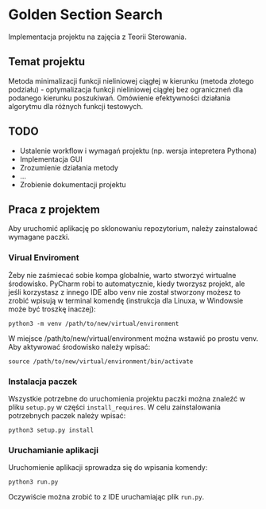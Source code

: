 # Golden Section Search
Implementacja projektu na zajęcia z Teorii Sterowania.

## Temat projektu
Metoda minimalizacji funkcji nieliniowej ciągłej w kierunku (metoda złotego podziału) - optymalizacja funkcji nieliniowej ciągłej bez ograniczneń dla podanego kierunku poszukiwań. Omówienie efektywności działania algorytmu dla różnych funkcji testowych.

## TODO
- Ustalenie workflow i wymagań projektu (np. wersja intepretera Pythona)
- Implementacja GUI
- Zrozumienie działania metody
- ...
- Zrobienie dokumentacji projektu

## Praca z projektem
Aby uruchomić aplikację po sklonowaniu repozytorium, należy zainstalować wymagane paczki.

### Virual Enviroment
Żeby nie zaśmiecać sobie kompa globalnie, warto stworzyć wirtualne środowisko. PyCharm robi to automatycznie, kiedy tworzysz projekt, ale jeśli korzystasz z innego IDE albo venv nie został stworzony możesz to zrobić wpisują w terminal komendę (instrukcja dla Linuxa, w Windowsie może być troszkę inaczej):
```
python3 -m venv /path/to/new/virtual/environment
```
W miejsce /path/to/new/virtual/environment można wstawić po prostu venv. Aby aktywować środowisko należy wpisać:
```
source /path/to/new/virtual/environment/bin/activate
```

### Instalacja paczek
Wszystkie potrzebne do uruchomienia projektu paczki można znaleźć w pliku `setup.py` w części `install_requires`. W celu zainstalowania potrzebnych paczek należy wpisać:
```
python3 setup.py install
```

### Uruchamianie aplikacji
Uruchomienie aplikacji sprowadza się do wpisania komendy:
```
python3 run.py
```
Oczywiście można zrobić to z IDE uruchamiając plik `run.py`.

